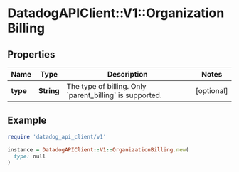 # DatadogAPIClient::V1::OrganizationBilling

## Properties

| Name     | Type       | Description                                                        | Notes      |
| -------- | ---------- | ------------------------------------------------------------------ | ---------- |
| **type** | **String** | The type of billing. Only &#x60;parent_billing&#x60; is supported. | [optional] |

## Example

```ruby
require 'datadog_api_client/v1'

instance = DatadogAPIClient::V1::OrganizationBilling.new(
  type: null
)
```

